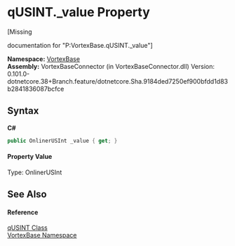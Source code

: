 # qUSINT._value Property 
 

\[Missing <summary> documentation for "P:VortexBase.qUSINT._value"\]

**Namespace:**&nbsp;<a href="N_VortexBase.md">VortexBase</a><br />**Assembly:**&nbsp;VortexBaseConnector (in VortexBaseConnector.dll) Version: 0.101.0-dotnetcore.38+Branch.feature/dotnetcore.Sha.9184ded7250ef900bfdd1d83b2841836087bcfce

## Syntax

**C#**<br />
``` C#
public OnlinerUSInt _value { get; }
```


#### Property Value
Type: OnlinerUSInt

## See Also


#### Reference
<a href="T_VortexBase_qUSINT.md">qUSINT Class</a><br /><a href="N_VortexBase.md">VortexBase Namespace</a><br />